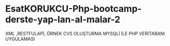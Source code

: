# EsatKORUKCU-Php-bootcamp-derste-yap-lan-al-malar-2
XML ,RESTFULAPİ, ÖRNEK CVS OLUŞTURMA MYSQLİ İLE PHP VERİTABANI UYGULAMASI
